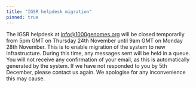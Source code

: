```yaml
---
title: "IGSR helpdesk migration"
pinned: true
---
```


The IGSR helpdesk at info@1000genomes.org will be closed temporarily from 5pm GMT on Thursday 24th November until 9am GMT on Monday 28th November. This is to enable migration of the system to new infrastructure. During this time, any messages sent will be held in a queue. You will not receive any confirmation of your email, as this is automatically generated by the system. If we have not responded to you by 5th December, please contact us again. We apologise for any inconvenience this may cause.

